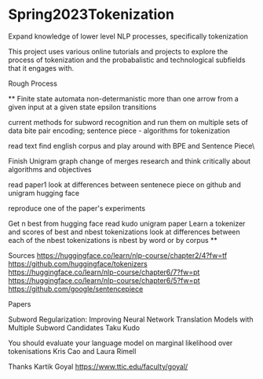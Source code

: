 # Spring2023Tokenization
Expand knowledge of lower level NLP processes, specifically tokenization

This project uses various online tutorials and projects to explore the process of tokenization and the probabalistic and technological subfields that it engages with.

Rough Process

**
Finite state automata
non-determanistic
   more than one arrow from a given input at a given state
epsilon transitions


current methods for subword recognition and run them on multiple sets of data
bite pair encoding; sentence piece - algorithms for tokenization

read text
find english corpus and play around with BPE and Sentence Piece\

Finish Unigram
graph change of merges
research and think critically about algorithms and objectives

read paper1
look at differences between sentenece piece on github and unigram hugging face 

reproduce one of the paper's experiments 

Get n best from hugging face 
read kudo unigram paper
Learn a tokenizer and scores of best and nbest tokenizations 
look at differences between each of the nbest tokenizations
is nbest by word or by corpus
**


Sources
https://huggingface.co/learn/nlp-course/chapter2/4?fw=tf
https://github.com/huggingface/tokenizers
https://huggingface.co/learn/nlp-course/chapter6/7?fw=pt
https://huggingface.co/learn/nlp-course/chapter6/5?fw=pt
https://github.com/google/sentencepiece

Papers

Subword Regularization: Improving Neural Network Translation Models
with Multiple Subword Candidates
Taku Kudo

You should evaluate your language model on marginal likelihood over
tokenisations
Kris Cao and Laura Rimell

Thanks
Kartik Goyal
https://www.ttic.edu/faculty/goyal/
